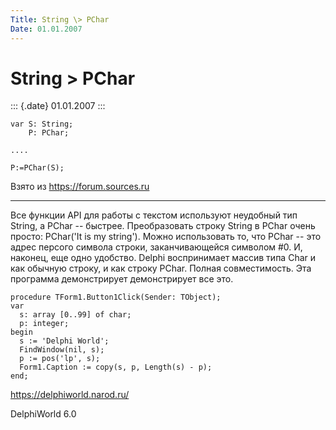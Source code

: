```yaml
---
Title: String \> PChar
Date: 01.01.2007
---
```



String \> PChar
===============

::: {.date}
01.01.2007
:::

    var S: String;
        P: PChar;
     
    ....
     
    P:=PChar(S);

Взято из <https://forum.sources.ru>

------------------------------------------------------------------------

Все функции API для работы с текстом используют неудобный тип String, а
PChar -- быстрее. Преобразовать строку String в PChar очень просто:
PChar(\'It is my string\'). Можно использовать то, что PChar -- это
адрес персого символа строки, заканчивающейся символом \#0. И, наконец,
еще одно удобство. Delphi воспринимает массив типа Char и как обычную
строку, и как строку PChar. Полная совместимость. Эта программа
демонстрирует демонстрирует все это.

    procedure TForm1.Button1Click(Sender: TObject);
    var
      s: array [0..99] of char;
      p: integer;
    begin
      s := 'Delphi World';
      FindWindow(nil, s);
      p := pos('lp', s);
      Form1.Caption := copy(s, p, Length(s) - p);
    end;
     
     

<https://delphiworld.narod.ru/>

DelphiWorld 6.0
